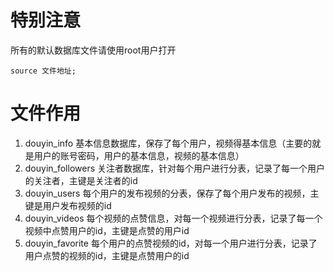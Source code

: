 # 特别注意

所有的默认数据库文件请使用root用户打开

```mysql
source 文件地址;
```

# 文件作用

1. douyin_info 基本信息数据库，保存了每个用户，视频得基本信息（主要的就是用户的账号密码，用户的基本信息，视频的基本信息）
2. douyin_followers 关注者数据库，针对每个用户进行分表，记录了每一个用户的关注者，主键是关注者的id
3. douyin_users 每个用户的发布视频的分表，保存了每个用户发布的视频，主键是用户发布视频的id
4. douyin_videos 每个视频的点赞信息，对每一个视频进行分表，记录了每一个视频中点赞用户的id，主键是点赞的用户id
5. douyin_favorite 每个用户的点赞视频的id，对每一个用户进行分表，记录了用户点赞的视频的id，主键是点赞用户的id

